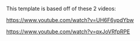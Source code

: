 This template is based off of these 2 videos:

https://www.youtube.com/watch?v=UH6F6ypdYbw

https://www.youtube.com/watch?v=pxJoVRfpRPE
